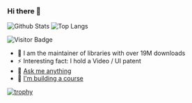 ### Hi there 👋



![Github Stats](https://github-readme-stats.vercel.app/api?username=goatandsheep&count_private=true&show_icons=true&theme=synthwave)
![Top Langs](https://github-readme-stats.vercel.app/api/top-langs/?username=goatandsheep&hide=TeX,Eagle,CSS,SCSS,Twig,Less,&layout=compact&theme=synthwave)

![Visitor Badge](https://visitor-badge.laobi.icu/badge?page_id=goatandsheep.goatandsheep)

<!--
**goatandsheep/goatandsheep** is a ✨ _special_ ✨ repository because its `README.md` (this file) appears on your GitHub profile.

Here are some ideas to get you started:

- 🌱 I’m currently learning ...
- 🤔 I’m looking for help with ...
- 📫 How to reach me: ...
- 🔭 I’m currently searching for new work!
-->

- 👯 I am the maintainer of libraries with over 19M downloads
- ⚡ Interesting fact: I hold a Video / UI patent
- 💬 [Ask me anything](https://github.com/goatandsheep/goatandsheep/discussions)
- 🎥 [I'm building a course](https://www.youtube.com/watch?v=j8x192OumoA)

[![trophy](https://github-profile-trophy.vercel.app/?username=goatandsheep&theme=chalk&no-frame=true&column=3)](https://github.com/ryo-ma/github-profile-trophy)
